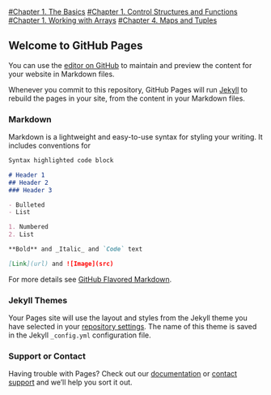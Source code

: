 [#Chapter 1. The Basics](/pages/chapters/chapter1.md)
[#Chapter 1. Control Structures and Functions](/pages/chapters/chapter2.md)
[#Chapter 1. Working with Arrays](/pages/chapters/chapter3.md)
[#Chapter 4. Maps and Tuples](/pages/chapters/chapter4.md)



## Welcome to GitHub Pages

You can use the [editor on GitHub](https://github.com/ExpandingShapes/Scala-for-the-impatient/edit/gh-pages/index.md) to maintain and preview the content for your website in Markdown files.

Whenever you commit to this repository, GitHub Pages will run [Jekyll](https://jekyllrb.com/) to rebuild the pages in your site, from the content in your Markdown files.

### Markdown

Markdown is a lightweight and easy-to-use syntax for styling your writing. It includes conventions for

```markdown
Syntax highlighted code block

# Header 1
## Header 2
### Header 3

- Bulleted
- List

1. Numbered
2. List

**Bold** and _Italic_ and `Code` text

[Link](url) and ![Image](src)
```

For more details see [GitHub Flavored Markdown](https://guides.github.com/features/mastering-markdown/).

### Jekyll Themes

Your Pages site will use the layout and styles from the Jekyll theme you have selected in your [repository settings](https://github.com/ExpandingShapes/Scala-for-the-impatient/settings). The name of this theme is saved in the Jekyll `_config.yml` configuration file.

### Support or Contact

Having trouble with Pages? Check out our [documentation](https://docs.github.com/categories/github-pages-basics/) or [contact support](https://github.com/contact) and we’ll help you sort it out.
